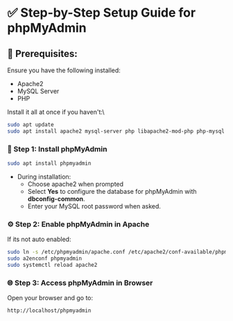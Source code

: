 # ✅ Step-by-Step Setup Guide for phpMyAdmin

## 🔧 Prerequisites:

Ensure you have the following installed: 

- Apache2
- MySQL Server
- PHP

Install it all at once if you haven't:\
```sh 
sudo apt update
sudo apt install apache2 mysql-server php libapache2-mod-php php-mysql
```

### 🚀 Step 1: Install phpMyAdmin

```sh
sudo apt install phpmyadmin
```

- During installation: 
    - Choose apache2 when prompted
    - Select **Yes** to configure the database for phpMyAdmin with **dbconfig-common**.
    - Enter your MySQL root password when asked.

### ⚙️ Step 2: Enable phpMyAdmin in Apache

If its not auto enabled:

```sh 
sudo ln -s /etc/phpmyadmin/apache.conf /etc/apache2/conf-available/phpmyadmin.conf
sudo a2enconf phpmyadmin
sudo systemctl reload apache2
```

### 🌐 Step 3: Access phpMyAdmin in Browser

Open your browser and go to: 
```sh 
http://localhost/phpmyadmin
```
